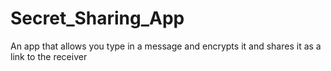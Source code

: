 # Secret_Sharing_App
An app that allows you type in a message and encrypts it and shares it as a link to the receiver
